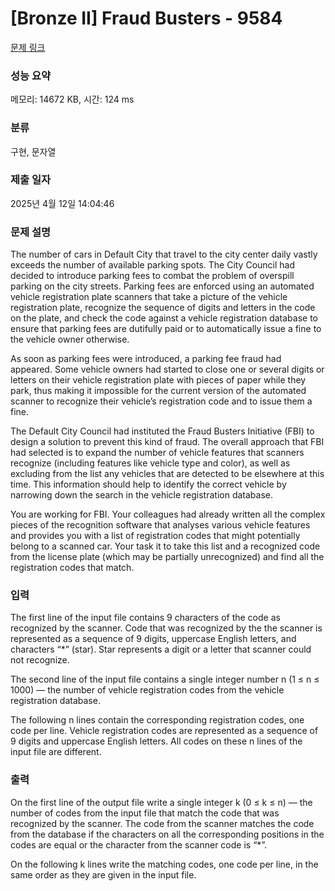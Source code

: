 # [Bronze II] Fraud Busters - 9584 

[문제 링크](https://www.acmicpc.net/problem/9584) 

### 성능 요약

메모리: 14672 KB, 시간: 124 ms

### 분류

구현, 문자열

### 제출 일자

2025년 4월 12일 14:04:46

### 문제 설명

<p>The number of cars in Default City that travel to the city center daily vastly exceeds the number of available parking spots. The City Council had decided to introduce parking fees to combat the problem of overspill parking on the city streets. Parking fees are enforced using an automated vehicle registration plate scanners that take a picture of the vehicle registration plate, recognize the sequence of digits and letters in the code on the plate, and check the code against a vehicle registration database to ensure that parking fees are dutifully paid or to automatically issue a fine to the vehicle owner otherwise.</p>

<p>As soon as parking fees were introduced, a parking fee fraud had appeared. Some vehicle owners had started to close one or several digits or letters on their vehicle registration plate with pieces of paper while they park, thus making it impossible for the current version of the automated scanner to recognize their vehicle’s registration code and to issue them a fine.</p>

<p>The Default City Council had instituted the Fraud Busters Initiative (FBI) to design a solution to prevent this kind of fraud. The overall approach that FBI had selected is to expand the number of vehicle features that scanners recognize (including features like vehicle type and color), as well as excluding from the list any vehicles that are detected to be elsewhere at this time. This information should help to identify the correct vehicle by narrowing down the search in the vehicle registration database.</p>

<p>You are working for FBI. Your colleagues had already written all the complex pieces of the recognition software that analyses various vehicle features and provides you with a list of registration codes that might potentially belong to a scanned car. Your task it to take this list and a recognized code from the license plate (which may be partially unrecognized) and find all the registration codes that match.</p>

### 입력 

 <p>The first line of the input file contains 9 characters of the code as recognized by the scanner. Code that was recognized by the the scanner is represented as a sequence of 9 digits, uppercase English letters, and characters “*” (star). Star represents a digit or a letter that scanner could not recognize.</p>

<p>The second line of the input file contains a single integer number n (1 ≤ n ≤ 1000) — the number of vehicle registration codes from the vehicle registration database.</p>

<p>The following n lines contain the corresponding registration codes, one code per line. Vehicle registration codes are represented as a sequence of 9 digits and uppercase English letters. All codes on these n lines of the input file are different.</p>

### 출력 

 <p>On the first line of the output file write a single integer k (0 ≤ k ≤ n) — the number of codes from the input file that match the code that was recognized by the scanner. The code from the scanner matches the code from the database if the characters on all the corresponding positions in the codes are equal or the character from the scanner code is “*”.</p>

<p>On the following k lines write the matching codes, one code per line, in the same order as they are given in the input file.</p>


